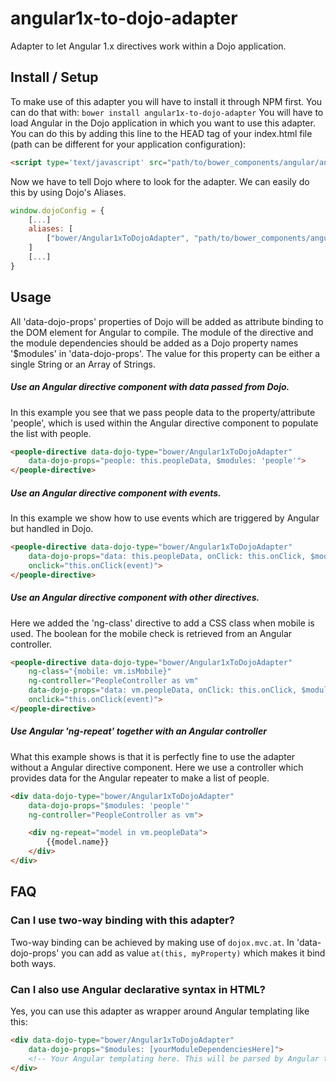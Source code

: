 # angular1x-to-dojo-adapter
Adapter to let Angular 1.x directives work within a Dojo application.
## Install / Setup
To make use of this adapter you will have to install it through NPM first. You can do that with: ```bower install angular1x-to-dojo-adapter```
You will have to load Angular in the Dojo application in which you want to use this adapter. You can do this by adding this line to the HEAD tag of your index.html file (path can be different for your application configuration):
```html
<script type='text/javascript' src="path/to/bower_components/angular/angular.min.js.js"></script>
```
Now we have to tell Dojo where to look for the adapter. We can easily do this by using Dojo's Aliases.
```js
window.dojoConfig = {
    [...]
    aliases: [
        ["bower/Angular1xToDojoAdapter", "path/to/bower_components/angular1x-to-dojo-adapter/dist/angular1x-to-dojo-adapter.min"]
    ]
    [...]
}
```
## Usage
All 'data-dojo-props' properties of Dojo will be added as attribute binding to the DOM element for Angular to compile. The module of the directive and the module dependencies should be added as a Dojo property names '$modules' in 'data-dojo-props'. The value for this property can be either a single String or an Array of Strings.
##### Use an Angular directive component with data passed from Dojo.
In this example you see that we pass people data to the property/attribute 'people', which is used within the Angular directive component to populate the list with people.
```html
<people-directive data-dojo-type="bower/Angular1xToDojoAdapter"
	data-dojo-props="people: this.peopleData, $modules: 'people'">
</people-directive>
```
##### Use an Angular directive component with events.
In this example we show how to use events which are triggered by Angular but handled in Dojo.
```html
<people-directive data-dojo-type="bower/Angular1xToDojoAdapter"
	data-dojo-props="data: this.peopleData, onClick: this.onClick, $modules: 'people'"
	onclick="this.onClick(event)">
</people-directive>
```
##### Use an Angular directive component with other directives.
Here we added the 'ng-class' directive to add a CSS class when mobile is used. The boolean for the mobile check is retrieved from an Angular controller.
```html
<people-directive data-dojo-type="bower/Angular1xToDojoAdapter"
    ng-class="{mobile: vm.isMobile}"
    ng-controller="PeopleController as vm"
	data-dojo-props="data: vm.peopleData, onClick: this.onClick, $modules: 'people'"
	onclick="this.onClick(event)">
</people-directive>
```
##### Use Angular 'ng-repeat' together with an Angular controller
What this example shows is that it is perfectly fine to use the adapter without a Angular directive component. Here we use a controller which provides data for the Angular repeater to make a list of people.
```html
<div data-dojo-type="bower/Angular1xToDojoAdapter"
    data-dojo-props="$modules: 'people'"
    ng-controller="PeopleController as vm">

    <div ng-repeat="model in vm.peopleData">
        {{model.name}}
    </div>
</div>
```
## FAQ
### Can I use two-way binding with this adapter?
Two-way binding can be achieved by making use of ```dojox.mvc.at```. In 'data-dojo-props' you can add as value ```at(this, myProperty)``` which makes it bind both ways.
### Can I also use Angular declarative syntax in HTML?
Yes, you can use this adapter as wrapper around Angular templating like this:
```html
<div data-dojo-type="bower/Angular1xToDojoAdapter"
    data-dojo-props="$modules: [yourModuleDependenciesHere]">
    <!-- Your Angular templating here. This will be parsed by Angular together with the adapter node -->
</div>
```